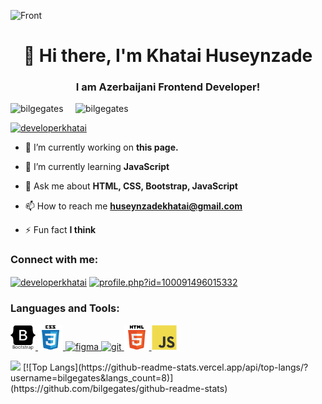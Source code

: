 ![Front](https://user-images.githubusercontent.com/126269066/235285578-112e6aa8-8495-4a9d-8807-c86faca928a8.jpg)

<h1 align="center">👋 Hi there, I'm Khatai Huseynzade</h1>
<h3 align="center">I am Azerbaijani Frontend Developer!</h3>

<img align="right" src="https://media.tenor.com/flflC6GFzO8AAAAd/sultan-alrefaei-programmer.gif" width="400" alt="bilgegates"/>

<p align="left"> <img src="https://komarev.com/ghpvc/?username=bilgegates&label=Profile%20views&color=0e75b6&style=flat" alt="bilgegates" /> </p>

<p align="left"> <a href="https://twitter.com/developerkhatai" target="blank"><img src="https://img.shields.io/twitter/follow/developerkhatai?logo=twitter&style=for-the-badge" alt="developerkhatai" /></a> </p>

- 🔭 I’m currently working on **this page.**

- 🌱 I’m currently learning **JavaScript**

- 💬 Ask me about **HTML, CSS, Bootstrap, JavaScript**

- 📫 How to reach me **huseynzadekhatai@gmail.com**

- ⚡ Fun fact **I think**

<h3 align="left">Connect with me:</h3>
<p align="left">
<a href="https://twitter.com/developerkhatai" target="blank"><img align="center" src="https://raw.githubusercontent.com/rahuldkjain/github-profile-readme-generator/master/src/images/icons/Social/twitter.svg" alt="developerkhatai" height="30" width="40" /></a>
<a href="https://fb.com/profile.php?id=100091496015332" target="blank"><img align="center" src="https://raw.githubusercontent.com/rahuldkjain/github-profile-readme-generator/master/src/images/icons/Social/facebook.svg" alt="profile.php?id=100091496015332" height="30" width="40" /></a>
</p>

<h3 align="left">Languages and Tools:</h3>
<p align="left"> <a href="https://getbootstrap.com" target="_blank" rel="noreferrer"> <img src="https://raw.githubusercontent.com/devicons/devicon/master/icons/bootstrap/bootstrap-plain-wordmark.svg" alt="bootstrap" width="40" height="40"/> </a> <a href="https://www.w3schools.com/css/" target="_blank" rel="noreferrer"> <img src="https://raw.githubusercontent.com/devicons/devicon/master/icons/css3/css3-original-wordmark.svg" alt="css3" width="40" height="40"/> </a> <a href="https://www.figma.com/" target="_blank" rel="noreferrer"> <img src="https://www.vectorlogo.zone/logos/figma/figma-icon.svg" alt="figma" width="40" height="40"/> </a> <a href="https://git-scm.com/" target="_blank" rel="noreferrer"> <img src="https://www.vectorlogo.zone/logos/git-scm/git-scm-icon.svg" alt="git" width="40" height="40"/> </a> <a href="https://www.w3.org/html/" target="_blank" rel="noreferrer"> <img src="https://raw.githubusercontent.com/devicons/devicon/master/icons/html5/html5-original-wordmark.svg" alt="html5" width="40" height="40"/> </a> <a href="https://developer.mozilla.org/en-US/docs/Web/JavaScript" target="_blank" rel="noreferrer"> <img src="https://raw.githubusercontent.com/devicons/devicon/master/icons/javascript/javascript-original.svg" alt="javascript" width="40" height="40"/> </a> </p>



<picture >
<source
  srcset="https://github-readme-stats.vercel.app/api?username=bilgegates&show_icons=true&theme=light"
  media="(prefers-color-scheme: light)"
/>
<source
  srcset="https://github-readme-stats.vercel.app/api?username=bilgegates&show_icons=true"
  media="(prefers-color-scheme: light), (prefers-color-scheme: no-preference)"
/>
<img src="https://github-readme-stats.vercel.app/api?username=bilgegates&show_icons=true" />
</picture>
[![Top Langs](https://github-readme-stats.vercel.app/api/top-langs/?username=bilgegates&langs_count=8)](https://github.com/bilgegates/github-readme-stats)
